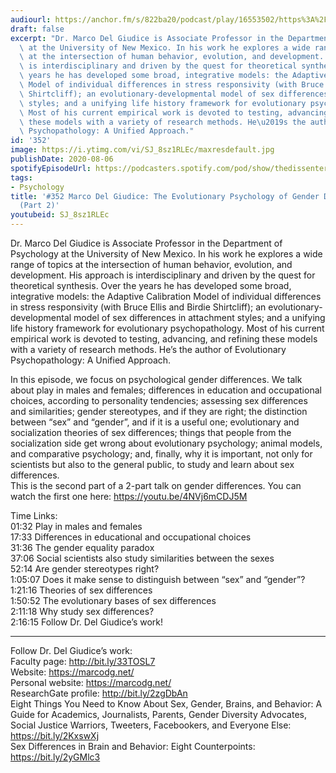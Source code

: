 ```yaml
---
audiourl: https://anchor.fm/s/822ba20/podcast/play/16553502/https%3A%2F%2Fd3ctxlq1ktw2nl.cloudfront.net%2Fstaging%2F2020-6-14%2F27edfd92-a146-39c8-e5ca-32080f954646.m4a
draft: false
excerpt: "Dr. Marco Del Giudice is Associate Professor in the Department of Psychology\
  \ at the University of New Mexico. In his work he explores a wide range of topics\
  \ at the intersection of human behavior, evolution, and development. His approach\
  \ is interdisciplinary and driven by the quest for theoretical synthesis. Over the\
  \ years he has developed some broad, integrative models: the Adaptive Calibration\
  \ Model of individual differences in stress responsivity (with Bruce Ellis and Birdie\
  \ Shirtcliff); an evolutionary-developmental model of sex differences in attachment\
  \ styles; and a unifying life history framework for evolutionary psychopathology.\
  \ Most of his current empirical work is devoted to testing, advancing, and refining\
  \ these models with a variety of research methods. He\u2019s the author of Evolutionary\
  \ Psychopathology: A Unified Approach."
id: '352'
image: https://i.ytimg.com/vi/SJ_8sz1RLEc/maxresdefault.jpg
publishDate: 2020-08-06
spotifyEpisodeUrl: https://podcasters.spotify.com/pod/show/thedissenter/episodes/352-Marco-Del-Giudice-The-Evolutionary-Psychology-of-Gender-Differences-Part-2-egnm2u
tags:
- Psychology
title: '#352 Marco Del Giudice: The Evolutionary Psychology of Gender Differences
  (Part 2)'
youtubeid: SJ_8sz1RLEc
---
```

<div class="timelinks">

Dr. Marco Del Giudice is Associate Professor in the Department of Psychology at the University of New Mexico. In his work he explores a wide range of topics at the intersection of human behavior, evolution, and development. His approach is interdisciplinary and driven by the quest for theoretical synthesis. Over the years he has developed some broad, integrative models: the Adaptive Calibration Model of individual differences in stress responsivity (with Bruce Ellis and Birdie Shirtcliff); an evolutionary-developmental model of sex differences in attachment styles; and a unifying life history framework for evolutionary psychopathology. Most of his current empirical work is devoted to testing, advancing, and refining these models with a variety of research methods. He’s the author of Evolutionary Psychopathology: A Unified Approach.

In this episode, we focus on psychological gender differences. We talk about play in males and females; differences in education and occupational choices, according to personality tendencies; assessing sex differences and similarities; gender stereotypes, and if they are right; the distinction between “sex” and “gender”, and if it is a useful one; evolutionary and socialization theories of sex differences; things that people from the socialization side get wrong about evolutionary psychology; animal models, and comparative psychology; and, finally, why it is important, not only for scientists but also to the general public, to study and learn about sex differences.  
This is the second part of a 2-part talk on gender differences. You can watch the first one here: https://youtu.be/4NVj6mCDJ5M

Time Links:  
<time>01:32</time> Play in males and females  
<time>17:33</time> Differences in educational and occupational choices    
<time>31:36</time> The gender equality paradox  
<time>37:06</time> Social scientists also study similarities between the sexes  
<time>52:14</time> Are gender stereotypes right?  
<time>1:05:07</time> Does it make sense to distinguish between “sex” and “gender”?  
<time>1:21:16</time> Theories of sex differences  
<time>1:50:52</time> The evolutionary bases of sex differences  
<time>2:11:18</time> Why study sex differences?  
<time>2:16:15</time> Follow Dr. Del Giudice’s work!

---

Follow Dr. Del Giudice’s work:  
Faculty page: http://bit.ly/33TOSL7  
Website: https://marcodg.net/  
Personal website: https://marcodg.net/  
ResearchGate profile: http://bit.ly/2zgDbAn  
Eight Things You Need to Know About Sex, Gender, Brains, and Behavior: A Guide for Academics, Journalists, Parents, Gender Diversity Advocates, Social Justice Warriors, Tweeters, Facebookers, and Everyone Else: https://bit.ly/2KxswXj  
Sex Differences in Brain and Behavior: Eight Counterpoints: https://bit.ly/2yGMlc3
</div>

